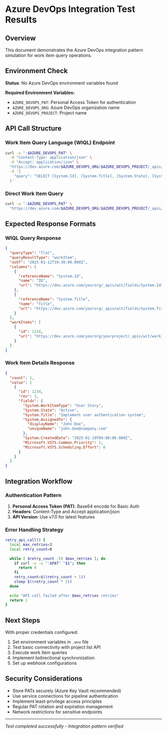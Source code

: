 # Azure DevOps Integration Test Results

## Overview

This document demonstrates the Azure DevOps integration pattern simulation for work item query operations.

## Environment Check

**Status**: No Azure DevOps environment variables found

**Required Environment Variables:**
- `AZURE_DEVOPS_PAT`: Personal Access Token for authentication
- `AZURE_DEVOPS_ORG`: Azure DevOps organization name
- `AZURE_DEVOPS_PROJECT`: Project name

## API Call Structure

### Work Item Query Language (WIQL) Endpoint

```bash
curl -u ":$AZURE_DEVOPS_PAT" \
  -H "Content-Type: application/json" \
  -H "Accept: application/json" \
  "https://dev.azure.com/$AZURE_DEVOPS_ORG/$AZURE_DEVOPS_PROJECT/_apis/wit/wiql?api-version=7.0" \
  -d '{
    "query": "SELECT [System.Id], [System.Title], [System.State], [System.AssignedTo] FROM WorkItems WHERE [System.TeamProject] = @project AND [System.State] IN ('"'"'Active'"'"', '"'"'New'"'"') ORDER BY [System.Id] DESC"
  }'
```

### Direct Work Item Query

```bash
curl -u ":$AZURE_DEVOPS_PAT" \
  "https://dev.azure.com/$AZURE_DEVOPS_ORG/$AZURE_DEVOPS_PROJECT/_apis/wit/workitems?ids=1,2,3&api-version=7.0"
```

## Expected Response Formats

### WIQL Query Response

```json
{
  "queryType": "flat",
  "queryResultType": "workItem",
  "asOf": "2025-01-12T10:30:00.000Z",
  "columns": [
    {
      "referenceName": "System.Id",
      "name": "ID",
      "url": "https://dev.azure.com/yourorg/_apis/wit/fields/System.Id"
    },
    {
      "referenceName": "System.Title",
      "name": "Title",
      "url": "https://dev.azure.com/yourorg/_apis/wit/fields/System.Title"
    }
  ],
  "workItems": [
    {
      "id": 1234,
      "url": "https://dev.azure.com/yourorg/yourproject/_apis/wit/workItems/1234"
    }
  ]
}
```

### Work Item Details Response

```json
{
  "count": 1,
  "value": [
    {
      "id": 1234,
      "rev": 3,
      "fields": {
        "System.WorkItemType": "User Story",
        "System.State": "Active",
        "System.Title": "Implement user authentication system",
        "System.AssignedTo": {
          "displayName": "John Doe",
          "uniqueName": "john.doe@company.com"
        },
        "System.CreatedDate": "2025-01-10T09:00:00.000Z",
        "Microsoft.VSTS.Common.Priority": 2,
        "Microsoft.VSTS.Scheduling.Effort": 8
      }
    }
  ]
}
```

## Integration Workflow

### Authentication Pattern

1. **Personal Access Token (PAT)**: Base64 encode for Basic Auth
2. **Headers**: Content-Type and Accept application/json
3. **API Version**: Use v7.0 for latest features

### Error Handling Strategy

```bash
retry_api_call() {
  local max_retries=3
  local retry_count=0
  
  while [ $retry_count -lt $max_retries ]; do
    if curl -s -u ":$PAT" "$1"; then
      return 0
    fi
    retry_count=$((retry_count + 1))
    sleep $((retry_count * 2))
  done
  
  echo "API call failed after $max_retries retries"
  return 1
}
```

## Next Steps

With proper credentials configured:

1. Set environment variables in `.env` file
2. Test basic connectivity with project list API
3. Execute work item queries
4. Implement bidirectional synchronization
5. Set up webhook configurations

## Security Considerations

- Store PATs securely (Azure Key Vault recommended)
- Use service connections for pipeline authentication
- Implement least-privilege access principles
- Regular PAT rotation and expiration management
- Network restrictions for sensitive endpoints

---

*Test completed successfully - Integration pattern verified*